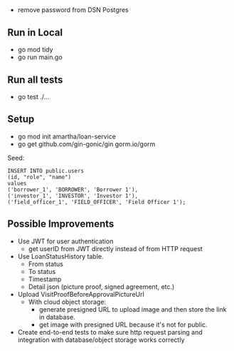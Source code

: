 ##

- remove password from DSN Postgres

## Run in Local

- go mod tidy
- go run main.go

## Run all tests

- go test ./...

## Setup

- go mod init amartha/loan-service
- go get github.com/gin-gonic/gin gorm.io/gorm

Seed:
```
INSERT INTO public.users
(id, "role", "name")
values
('borrower_1', 'BORROWER', 'Borrower 1'),
('investor_1', 'INVESTOR', 'Investor 1'),
('field_officer_1', 'FIELD_OFFICER', 'Field Officer 1');
```

## Possible Improvements

- Use JWT for user authentication
  - get userID from JWT directly instead of from HTTP request
- Use LoanStatusHistory table.
  - From status
  - To status
  - Timestamp
  - Detail json (picture proof, signed agreement, etc.)
- Upload VisitProofBeforeApprovalPictureUrl
  - With cloud object storage:
    - generate presigned URL to upload image and then store the link in database.
    - get image with presigned URL because it's not for public.
- Create end-to-end tests to make sure http request parsing and integration with database/object storage works correctly